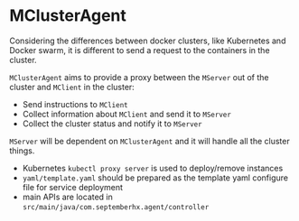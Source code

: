 # MClusterAgent

Considering the differences between docker clusters, like Kubernetes and Docker swarm, it is different to send a request to the containers in the cluster.

`MClusterAgent` aims to provide a proxy between the `MServer` out of the cluster and `MClient` in the cluster:
* Send instructions to `MClient`
* Collect information about `MClient` and send it to `MServer`
* Collect the cluster status and notify it to `MServer`

`MServer` will be dependent on `MClusterAgent` and it will handle all the cluster things.

* Kubernetes `kubectl proxy server` is used to deploy/remove instances
* `yaml/template.yaml` should be prepared as the template yaml configure file for service deployment
* main APIs are located in `src/main/java/com.septemberhx.agent/controller`